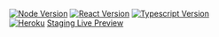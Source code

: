 [![Node Version](https://img.shields.io/badge/Node-12.16.0-339933.svg?style=flat&logo=Node.js)]()
[![React Version](https://img.shields.io/badge/React-16.13.1-61DAFB.svg?style=flat&logo=React)]()
[![Typescript Version](https://img.shields.io/badge/TypeScript-3.7.2-007ACC.svg?style=flat&logo=TypeScript)]()<br/>
[![Heroku](https://heroku-badge.herokuapp.com/?app=heroku-badge)](https://knowyourplant.herokuapp.com)
[Staging Live Preview](https://eezery-cx-develop.netlify.com/)<br/>
